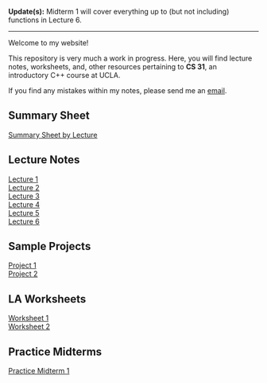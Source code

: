 **Update(s):** Midterm 1 will cover everything up to (but not including) functions in Lecture 6.

---

Welcome to my website!

This repository is very much a work in progress. Here, you will find lecture notes, worksheets, and, other resources pertaining to **CS 31**, an introductory C++ course at UCLA.

If you find any mistakes within my notes, please send me an [email](mailto:jcheno21@g.ucla.edu).

## Summary Sheet
[Summary Sheet by Lecture](./summarysheet.html)

## Lecture Notes
[Lecture 1](./lecture1.html)
<br>[Lecture 2](./lecture2.html)
<br>[Lecture 3](./lecture3.html)
<br>[Lecture 4](./lecture4.html)
<br>[Lecture 5](./lecture5.html)
<br>[Lecture 6](./lecture6.html)
 
## Sample Projects
[Project 1](./project1.html)
<br>[Project 2](./project2.html)

## LA Worksheets
[Worksheet 1](./wkst1.html)
<br>[Worksheet 2](./wkst2.html)

## Practice Midterms
[Practice Midterm 1](./pmt1.html)
